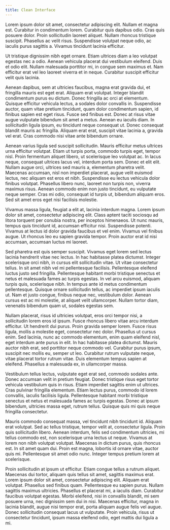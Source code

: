 ```yaml
---
title: Clean Interface
---
```


Lorem ipsum dolor sit amet, consectetur adipiscing elit. Nullam et magna est. Curabitur in condimentum lorem. Curabitur quis dapibus odio. Cras quis posuere dolor. Proin sollicitudin laoreet aliquet. Nullam rhoncus tristique suscipit. Phasellus ac velit risus. Suspendisse volutpat neque odio, ac iaculis purus sagittis a. Vivamus tincidunt lacinia efficitur.

Ut tristique dignissim nibh eget ornare. Etiam ultrices diam a leo volutpat egestas nec a odio. Aenean vehicula placerat dui vestibulum eleifend. Duis et odio elit. Nullam malesuada porttitor mi, in congue sem maximus et. Nam efficitur erat vel leo laoreet viverra et in neque. Curabitur suscipit efficitur velit quis lacinia.

Aenean dapibus, sem at ultricies faucibus, magna erat gravida dui, et fringilla mauris est eget erat. Aliquam erat volutpat. Integer blandit condimentum purus eu dictum. Donec fringilla ac orci at elementum. Quisque efficitur vehicula lectus, a sodales dolor convallis in. Suspendisse auctor, quam vitae pretium tincidunt, quam dolor condimentum sapien, id finibus sapien est eget risus. Fusce sed finibus est. Donec at risus vitae augue vulputate bibendum sit amet a metus. Aenean eu iaculis diam. In sollicitudin ligula ipsum, eu tincidunt neque consequat ut. Donec consequat blandit mauris ac fringilla. Aliquam erat erat, suscipit vitae lacinia a, gravida vel erat. Cras commodo nisi vitae ante bibendum ornare.

Aenean varius ligula sed suscipit sollicitudin. Mauris efficitur metus ultrices urna efficitur volutpat. Etiam ut turpis porta, commodo turpis eget, tempor nisl. Proin fermentum aliquet libero, ut scelerisque leo volutpat ac. In lacus neque, consequat ultrices lacus vel, interdum porta sem. Donec et elit elit. Nullam augue orci, ultrices sed mauris a, elementum pharetra velit. Maecenas accumsan, nisl non imperdiet placerat, augue velit euismod lectus, nec aliquam est eros et nibh. Suspendisse eu lectus vehicula dolor finibus volutpat. Phasellus libero nunc, laoreet non turpis non, viverra maximus risus. Aenean commodo enim non justo tincidunt, eu vulputate neque semper. Cras mi odio, consequat id turpis ut, bibendum aliquam eros. Sed sit amet eros eget nisi facilisis molestie.

Vivamus massa ligula, feugiat a elit at, lacinia interdum magna. Lorem ipsum dolor sit amet, consectetur adipiscing elit. Class aptent taciti sociosqu ad litora torquent per conubia nostra, per inceptos himenaeos. Ut nunc mauris, tempus quis tincidunt id, accumsan efficitur nisi. Suspendisse potenti. Vivamus at lectus id dolor gravida faucibus et vel enim. Vivamus vel finibus augue. Ut rhoncus leo eu sapien gravida tempor. Proin auctor erat id nisi accumsan, accumsan luctus mi laoreet.

Sed pharetra est quis semper suscipit. Vivamus eget lorem sed lectus lacinia hendrerit vitae nec lectus. In hac habitasse platea dictumst. Integer scelerisque orci nibh, in cursus elit sollicitudin vitae. Ut vitae consectetur tellus. In sit amet nibh vel mi pellentesque facilisis. Pellentesque eleifend luctus justo sed fringilla. Pellentesque habitant morbi tristique senectus et netus et malesuada fames ac turpis egestas. In vel arcu euismod, aliquam turpis quis, scelerisque nibh. In tempus ante id metus condimentum pellentesque. Quisque ornare sollicitudin tellus, ac imperdiet ipsum iaculis ut. Nam et justo congue, finibus neque nec, vestibulum dolor. Aenean cursus est ac mi molestie, at aliquet velit ullamcorper. Nullam tortor diam, venenatis bibendum quam ut, sodales egestas sem.

Nullam placerat, risus id ultricies volutpat, eros orci tempor nisi, a sollicitudin lorem eros id ipsum. Fusce rhoncus libero vitae arcu interdum efficitur. Ut hendrerit dui purus. Proin gravida semper lorem. Fusce risus ligula, mollis a molestie eget, consectetur nec dolor. Phasellus ut cursus enim. Sed lacinia, nunc ac commodo elementum, enim quam eleifend nisl, eget interdum ante purus in elit. In hac habitasse platea dictumst. Mauris auctor nibh erat, sed porttitor neque commodo vel. Curabitur purus ipsum, suscipit nec mollis eu, semper ut leo. Curabitur rutrum vulputate neque, vitae placerat tortor rutrum vitae. Duis elementum tempus sapien at eleifend. Phasellus a malesuada ex, in ullamcorper massa.

Vestibulum tellus lectus, vulputate eget erat sed, commodo sodales ante. Donec accumsan velit in pretium feugiat. Donec tristique risus eget tortor vehicula vestibulum quis in risus. Etiam imperdiet sagittis enim ut ultrices. Cras pulvinar fringilla elementum. Etiam lectus purus, commodo id lorem convallis, iaculis facilisis ligula. Pellentesque habitant morbi tristique senectus et netus et malesuada fames ac turpis egestas. Donec at ipsum bibendum, ultricies massa eget, rutrum tellus. Quisque quis mi quis neque fringilla consectetur.

Mauris commodo consequat massa, vel tincidunt nibh tincidunt id. Aliquam erat volutpat. Sed ac tellus tristique, tempor velit at, consectetur ligula. Proin quis sollicitudin libero. Aenean interdum, felis sed condimentum ultricies, mi tellus commodo est, non scelerisque urna lectus ut neque. Vivamus at lorem non nibh volutpat volutpat. Maecenas in dictum purus, quis rhoncus est. In sit amet quam dui. Proin est magna, lobortis id ornare vitae, auctor quis mi. Pellentesque sit amet odio nunc. Integer tempus pretium lorem at scelerisque.

Proin sollicitudin at ipsum ut efficitur. Etiam congue tellus a rutrum aliquet. Maecenas dui tortor, aliquam quis tellus sit amet, sagittis maximus erat. Lorem ipsum dolor sit amet, consectetur adipiscing elit. Aliquam erat volutpat. Phasellus sed finibus quam. Pellentesque eu sapien purus. Nullam sagittis maximus ultricies. Phasellus et placerat mi, a iaculis diam. Curabitur faucibus volutpat egestas. Morbi eleifend, nisi in convallis blandit, mi sem posuere urna, nec dignissim sem dui in nisi. Maecenas efficitur, magna in lacinia blandit, augue nisi tempor erat, porta aliquam augue felis vel augue. Donec sollicitudin consequat lacus ut vulputate. Proin vehicula, risus ut consectetur tincidunt, ipsum massa eleifend odio, eget mattis dui ligula a mi.
